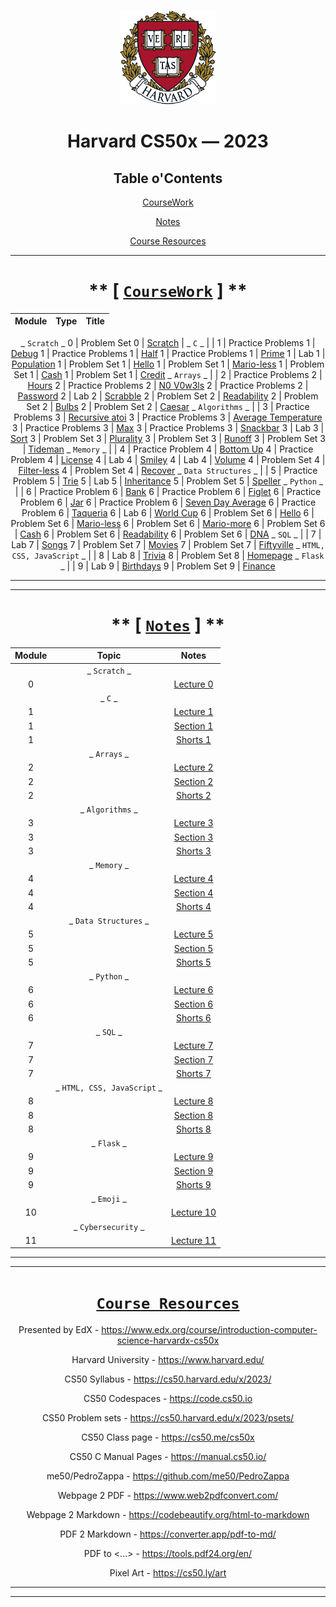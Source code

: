 <br>
<p align="center">
<img src="IMG/harvard.png" alt="logo" height="150"/>
</p>

<center>

# Harvard CS50x — 2023
## Table o'Contents

[CourseWork](#coursework)

[Notes](#notes)

[Course Resources](#course-resources)

___

# ** [ [`CourseWork`](#coursework) ] **

  Module | Type          | Title
  :---:| :------------: | :---------:
  _ `Scratch` _
  0    | Problem Set 0     | [Scratch](/Code/ProblemSets/pset0/KeyboardPiano_CS50.sb3)
  |   _ `C` _ | |
  1    | Practice Problems 1 | [Debug](/Code/PracticeProblems/pp1/debug.c)
  1    | Practice Problems 1 | [Half](/Code/PracticeProblems/pp1/half.c)
  1    | Practice Problems 1 | [Prime](/Code/PracticeProblems/pp1/prime.c)
  1    | Lab 1               | [Population](/Code/Labs/lab1/population.c)
  1    | Problem Set 1       | [Hello](/Code/ProblemSets/pset1/hello.c)
  1    | Problem Set 1       | [Mario-less](/Code/ProblemSets/pset1/mario.c)
  1    | Problem Set 1       | [Cash](/Code/ProblemSets/pset1/cash.c)
  1    | Problem Set 1       | [Credit](/Code/ProblemSets/pset1/credit.c)
  _ `Arrays` _  | |
  2    | Practice Problems 2 | [Hours](/Code/PracticeProblems/pp2/hours.c)
  2    | Practice Problems 2 | [N0 V0w3ls](/Code/PracticeProblems/pp2/no-vowels.c)
  2    | Practice Problems 2 | [Password](/Code/PracticeProblems/pp2/password.c)
  2    | Lab 2               | [Scrabble](/Code/Labs/lab2/scrabble.c)
  2    | Problem Set 2       | [Readability](/Code/ProblemSets/pset2/readability.c)
  2    | Problem Set 2       | [Bulbs](/Code/ProblemSets/pset2/bulbs.c)
  2    | Problem Set 2       | [Caesar](/Code/ProblemSets/pset2/caesar.c)
  _ `Algorithms` _ | |
  3    | Practice Problems 3 | [Recursive atoi](/Code/PracticeProblems/pp3/atoi.c)
  3    | Practice Problems 3 | [Average Temperature](/Code/PracticeProblems/pp3/temps.c)
  3    | Practice Problems 3 | [Max](/Code/PracticeProblems/pp3/max.c)
  3    | Practice Problems 3 | [Snackbar](/Code/PracticeProblems/pp3/snackbar.c)
  3    | Lab 3               | [Sort](/Code/Labs/lab3/answer.txt)
  3    | Problem Set 3       | [Plurality](/Code/ProblemSets/pset3/plurality.c)
  3    | Problem Set 3       | [Runoff](/Code/ProblemSets/pset3/runoff.c)
  3    | Problem Set 3       | [Tideman](/Code/ProblemSets/pset3/tideman.c)
   _ `Memory` _ | |
  4    | Practice Problem 4 | [Bottom Up](/Code/PracticeProblems/pp4/bottomup/)
  4    | Practice Problem 4 | [License](/Code/PracticeProblems/pp4/license/)
  4    | Lab 4              | [Smiley](/Code/Labs/lab4/smiley/)
  4    | Lab 4              | [Volume](/Code/Labs/lab4/volume/)
  4    | Problem Set 4      | [Filter-less](/Code/ProblemSets/pset4/filter-less/)
  4    | Problem Set 4      | [Recover](/Code/ProblemSets/pset4/recover/)
  _ `Data Structures` _ | |
  5    | Practice Problem 5 | [Trie](/Code/PracticeProblems/pp5/trie/)
  5    | Lab 5              | [Inheritance](/Code/Labs/lab5/inheritance.c)
  5    | Problem Set 5      | [Speller](/Code/ProblemSets/pset5/speller/)
  _ `Python` _ | |
  6   | Practice Problem 6 | [Bank](/Code/PracticeProblems/pp6/bank/)
  6   | Practice Problem 6 | [Figlet](/Code/PracticeProblems/pp6/figlet/)
  6   | Practice Problem 6 | [Jar](/Code/PracticeProblems/pp6/jar/)
  6   | Practice Problem 6 | [Seven Day Average](/Code/PracticeProblems/pp6/seven-day-average/)
  6   | Practice Problem 6 | [Taqueria](/Code/PracticeProblems/pp6/taqueria/)
  6   | Lab 6 | [World Cup](/Code/Labs/lab6/world-cup/)
  6   | Problem Set 6 | [Hello](/Code/Labs/lab6/sentimental-hello/)
  6   | Problem Set 6 | [Mario-less](/Code/ProblemSets/pset6/sentimental-mario-less/)
  6   | Problem Set 6 | [Mario-more](/Code/ProblemSets/pset6/sentimental-mario-more/)
  6   | Problem Set 6 | [Cash](/Code/ProblemSets/pset6/sentimental-cash/)
  6   | Problem Set 6 | [Readability](/Code/ProblemSets/pset6/sentimental-readability/)
  6   | Problem Set 6 | [DNA](/Code/ProblemSets/pset6/dna/)
  _ `SQL` _ | |
  7   | Lab 7 | [Songs](/Code/Labs/lab7/songs/)
  7   | Problem Set 7 | [Movies](/Code/ProblemSets/pset7/movies/)
  7   | Problem Set 7 | [Fiftyville](/Code/ProblemSets/pset7/fiftyville/)
  _ `HTML, CSS, JavaScript` _ | |
  8   | Lab 8 | [Trivia](/Code/Labs/lab8/trivia/)
  8   | Problem Set 8 | [Homepage](/Code/ProblemSets/pset8/homepage/)
  _ `Flask` _ | |
  9   | Lab 9 | [Birthdays](/Code/Labs/lab9/birthdays/)
  9   | Problem Set 9 | [Finance](/Code/ProblemSets/pset9/finance/)





___
___

# ** [ [`Notes`](#notes) ] ** 

  Module     | Topic           | Notes
  :--------: | :------:        | :---:
| | _ `Scratch` _         | 
  0          |       | [Lecture 0](/Notes/Lectures/Lecture_0.md)
| |  _ `C` _ |
  1          |        | [Lecture 1](/Notes/Lectures/Lecture_1.md)
  1          |              | [Section 1](/Notes/Sections/Section_1.md)
  1          |                 | [Shorts 1](/Notes/Shorts/Shorts_1.md)
| | _ `Arrays` _   |
  2          |      | [Lecture 2](/Notes/Lectures/Lecture_2.md)
|  2         |                | [Section 2](/Notes/Sections/Section_2.md)
|  2         |                 | [Shorts 2](/Notes/Shorts/Shorts_2.md)
| | _ `Algorithms` _  |
  3           |     | [Lecture 3](/Notes/Lectures/Lecture_3.md)
| 3           |                | [Section 3](/Notes/Sections/Section_3.md)
| 3           |                 | [Shorts 3](/Notes/Shorts/Shorts_3.md)
| |  _ `Memory` _  |
  4           |      | [Lecture 4](/Notes/Lectures/Lecture_4.md)
|  4          |                 | [Section 4](/Notes/Sections/Section_4.md)
| 4           |                 | [Shorts 4](/Notes/Shorts/Shorts_4.md)
| | _ `Data Structures` _  |
  5           |          | [Lecture 5](/Notes/Lectures/Lecture_5.md)
|   5         |                 | [Section 5](/Notes/Sections/Section_5.md)
|  5          |                 | [Shorts 5](/Notes/Shorts/Shorts_5.md)
| | _ `Python` _  |
  6           |              | [Lecture 6](/Notes/Lectures/Lecture_6.md)
  6           |              | [Section 6](/Notes/Sections/Section_6.md)
  6           |              | [Shorts 6](/Notes/Shorts/Shorts_6.md)
  | | _ `SQL` _  |
  7           |              | [Lecture 7](/Notes/Lectures/Lecture_7.md)
  7           |              | [Section 7](/Notes/Sections/Section_7.md)
  7           |              | [Shorts 7](/Notes/Shorts/Shorts_7.md)
  || _ `HTML, CSS, JavaScript` _ | |
  8           |              | [Lecture 8](/Notes/Lectures/Lecture_8.md)
  8           |              | [Section 8](/Notes/Sections/Section_8.md)
  8           |              | [Shorts 8](/Notes/Shorts/Shorts_8.md)
  || _ `Flask` _ | |
  9           |              | [Lecture 9](/Notes/Lectures/Lecture_9.md)
  9           |              | [Section 9](/Notes/Sections/Section_9.md)
  9           |              | [Shorts 9](/Notes/Shorts/Shorts_9.md)
  || _ `Emoji` _ | |
  10           |             | [Lecture 10](/Notes/Lectures/Lecture_11_Cybersecurity.md)
  || _ `Cybersecurity` _ | |
  11           |             | [Lecture 11](/Notes/Lectures/Lecture_11_Cybersecurity.md)

___
___

# [`Course Resources`](#course-resources)

Presented by EdX - https://www.edx.org/course/introduction-computer-science-harvardx-cs50x

Harvard University - https://www.harvard.edu/

CS50 Syllabus - https://cs50.harvard.edu/x/2023/

CS50 Codespaces - https://code.cs50.io

CS50 Problem sets - https://cs50.harvard.edu/x/2023/psets/

CS50 Class page - https://cs50.me/cs50x

CS50 C Manual Pages -  https://manual.cs50.io/

me50/PedroZappa - https://github.com/me50/PedroZappa

Webpage 2 PDF - https://www.web2pdfconvert.com/

Webpage 2 Markdown - https://codebeautify.org/html-to-markdown

PDF 2 Markdown - https://converter.app/pdf-to-md/

PDF to <...> - https://tools.pdf24.org/en/

Pixel Art - https://cs50.ly/art

___
___